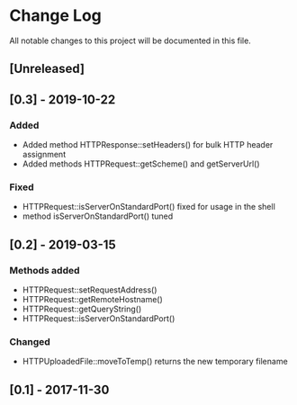# Change Log
All notable changes to this project will be documented in this file.

## [Unreleased]

## [0.3] - 2019-10-22

### Added
- Added method HTTPResponse::setHeaders() for bulk HTTP header assignment
- Added methods HTTPRequest::getScheme() and getServerUrl()

### Fixed
- HTTPRequest::isServerOnStandardPort() fixed for usage in the shell
- method isServerOnStandardPort() tuned

## [0.2] - 2019-03-15

### Methods added
- HTTPRequest::setRequestAddress()
- HTTPRequest::getRemoteHostname()
- HTTPRequest::getQueryString()
- HTTPRequest::isServerOnStandardPort()

### Changed
- HTTPUploadedFile::moveToTemp() returns the new temporary filename

## [0.1] - 2017-11-30

